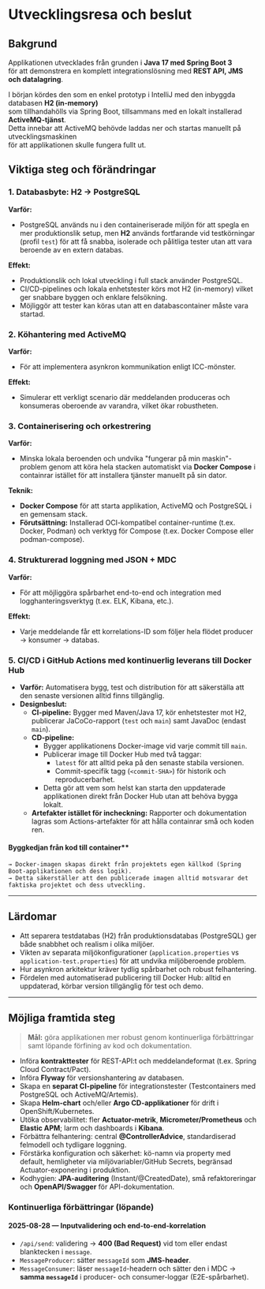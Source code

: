 # Utvecklingsresa och beslut

## Bakgrund

Applikationen utvecklades från grunden i **Java 17 med Spring Boot 3**  
för att demonstrera en komplett integrationslösning med **REST API, JMS och datalagring**.

I början kördes den som en enkel prototyp i IntelliJ med den inbyggda databasen **H2 (in-memory)**  
som tillhandahölls via Spring Boot, tillsammans med en lokalt installerad **ActiveMQ-tjänst**.  
Detta innebar att ActiveMQ behövde laddas ner och startas manuellt på utvecklingsmaskinen  
för att applikationen skulle fungera fullt ut.

## Viktiga steg och förändringar

### 1. Databasbyte: H2 → PostgreSQL   

**Varför:** 

- PostgreSQL används nu i den containeriserade miljön för att spegla en mer produktionslik setup, men **H2** används fortfarande vid testkörningar (profil `test`) för att få snabba, isolerade och pålitliga tester utan att vara beroende av en extern databas.
 
**Effekt:**

- Produktionslik och lokal utveckling i full stack använder PostgreSQL.
- CI/CD-pipelines och lokala enhetstester körs mot H2 (in-memory) vilket ger snabbare byggen och enklare felsökning.
- Möjliggör att tester kan köras utan att en databascontainer måste vara startad.

### 2. Köhantering med ActiveMQ

**Varför:** 

- För att implementera asynkron kommunikation enligt ICC-mönster.

**Effekt:**

- Simulerar ett verkligt scenario där meddelanden produceras och konsumeras oberoende av varandra, vilket ökar robustheten.

### 3. Containerisering och orkestrering

**Varför:** 

- Minska lokala beroenden och undvika "fungerar på min maskin"-problem genom att köra hela stacken automatiskt via **Docker Compose** i containrar istället för att installera tjänster manuellt på sin dator.

**Teknik:** 

- **Docker Compose** för att starta applikation, ActiveMQ och PostgreSQL i en gemensam stack.
- **Förutsättning:** Installerad OCI-kompatibel container-runtime (t.ex. Docker, Podman) och verktyg för Compose (t.ex. Docker Compose eller podman-compose).


### 4. Strukturerad loggning med JSON + MDC

**Varför:** 

- För att möjliggöra spårbarhet end-to-end och integration med logghanteringsverktyg (t.ex. ELK, Kibana, etc.).

**Effekt:** 

- Varje meddelande får ett korrelations-ID som följer hela flödet producer → konsumer → databas.

### 5. CI/CD i GitHub Actions med kontinuerlig leverans till Docker Hub

- **Varför:** Automatisera bygg, test och distribution för att säkerställa att den senaste versionen alltid finns tillgänglig.
- **Designbeslut:**
    - **CI-pipeline:** Bygger med Maven/Java 17, kör enhetstester mot H2, publicerar JaCoCo-rapport (`test` och `main`) samt JavaDoc (endast `main`).
    - **CD-pipeline:**
        - Bygger applikationens Docker-image vid varje commit till `main`.
        - Publicerar image till Docker Hub med två taggar:
            - `latest` för att alltid peka på den senaste stabila versionen.
            - Commit-specifik tagg (`<commit-SHA>`) för historik och reproducerbarhet.
        - Detta gör att vem som helst kan starta den uppdaterade applikationen direkt från Docker Hub utan att behöva bygga lokalt.
    - **Artefakter istället för incheckning:** Rapporter och dokumentation lagras som Actions-artefakter för att hålla containrar små och koden ren.

#### Byggkedjan från kod till container**  
  
    → Docker-imagen skapas direkt från projektets egen källkod (Spring Boot-applikationen och dess logik).  
    → Detta säkerställer att den publicerade imagen alltid motsvarar det faktiska projektet och dess utveckling.

---

## Lärdomar

- Att separera testdatabas (H2) från produktionsdatabas (PostgreSQL) ger både snabbhet och realism i olika miljöer.
- Vikten av separata miljökonfigurationer (`application.properties` vs `application-test.properties`) för att undvika miljöberoende problem.
- Hur asynkron arkitektur kräver tydlig spårbarhet och robust felhantering.
- Fördelen med automatiserad publicering till Docker Hub: alltid en uppdaterad, körbar version tillgänglig för test och demo.

---

## Möjliga framtida steg

> **Mål:** göra applikationen mer robust genom kontinuerliga förbättringar samt löpande förfining av kod och dokumentation.

- Införa **kontrakttester** för REST-API:t och meddelandeformat (t.ex. Spring Cloud Contract/Pact).
- Införa **Flyway** för versionshantering av databasen.
- Skapa en **separat CI-pipeline** för integrationstester (Testcontainers med PostgreSQL och ActiveMQ/Artemis).
- Skapa **Helm-chart** och/eller **Argo CD-applikationer** för drift i OpenShift/Kubernetes.
- Utöka observabilitet: fler **Actuator-metrik**, **Micrometer/Prometheus** och **Elastic APM**; larm och dashboards i **Kibana**.
- Förbättra felhantering: central **@ControllerAdvice**, standardiserad felmodell och tydligare loggning.
- Förstärka konfiguration och säkerhet: kö-namn via property med default, hemligheter via miljövariabler/GitHub Secrets, begränsad Actuator-exponering i produktion.
- Kodhygien: **JPA-auditering** (Instant/@CreatedDate), små refaktoreringar och **OpenAPI/Swagger** för API-dokumentation.

### Kontinuerliga förbättringar (löpande)

#### 2025-08-28 — Inputvalidering och end-to-end-korrelation
- `/api/send`: validering → **400 (Bad Request)** vid tom eller endast blanktecken i `message`.
- `MessageProducer`: sätter `messageId` som **JMS-header**.
- `MessageConsumer`: läser `messageId`-headern och sätter den i MDC → **samma `messageId`** i producer- och consumer-loggar (E2E-spårbarhet).
